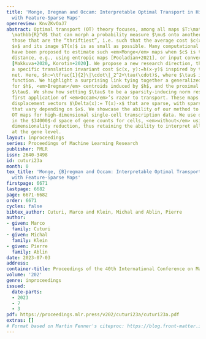 ```yaml
---
title: 'Monge, Bregman and Occam: Interpretable Optimal Transport in High-Dimensions
  with Feature-Sparse Maps'
openreview: KnvZKvOaJ7
abstract: Optimal transport (OT) theory focuses, among all maps $T:\mathbb{R}^d\rightarrow
  \mathbb{R}^d$ that can morph a probability measure $\mu$ onto another $\nu$, on
  those that are the “thriftiest”, i.e. such that the average cost $c(x, T(x))$ between
  $x$ and its image $T(x)$ is as small as possible. Many computational approaches
  have been proposed to estimate such <em>Monge</em> maps when $c$ is the squared-Euclidean
  distance, e.g., using entropic maps [Pooladian+2021], or input convex neural networks
  [Makkuva+2020, Korotin+2020]. We propose a new research direction, that leverages
  a specific translation invariant cost $c(x, y):=h(x-y)$ inspired by the elastic
  net. Here, $h:=\tfrac{1}{2}\|\cdot\|_2^2+\tau(\cdot)$, where $\tau$ is a convex
  function. We highlight a surprising link tying together a generalized entropic map
  for $h$, <em>Bregman</em> centroids induced by $h$, and the proximal operator of
  $\tau$. We show how setting $\tau$ to be a sparsity-inducing norm results in the
  first application of <em>Occam</em>’s razor to transport. These maps yield, mechanically,
  displacement vectors $\Delta(x):= T(x)-x$ that are sparse, with sparsity patterns
  that vary depending on $x$. We showcase the ability of our method to estimate meaningful
  OT maps for high-dimensional single-cell transcription data. We use our methods
  in the $34000$-d space of gene counts for cells, <em>without</em> using a prior
  dimensionality reduction, thus retaining the ability to interpret all displacements
  at the gene level.
layout: inproceedings
series: Proceedings of Machine Learning Research
publisher: PMLR
issn: 2640-3498
id: cuturi23a
month: 0
tex_title: 'Monge, {B}regman and Occam: Interpretable Optimal Transport in High-Dimensions
  with Feature-Sparse Maps'
firstpage: 6671
lastpage: 6682
page: 6671-6682
order: 6671
cycles: false
bibtex_author: Cuturi, Marco and Klein, Michal and Ablin, Pierre
author:
- given: Marco
  family: Cuturi
- given: Michal
  family: Klein
- given: Pierre
  family: Ablin
date: 2023-07-03
address: 
container-title: Proceedings of the 40th International Conference on Machine Learning
volume: '202'
genre: inproceedings
issued:
  date-parts:
  - 2023
  - 7
  - 3
pdf: https://proceedings.mlr.press/v202/cuturi23a/cuturi23a.pdf
extras: []
# Format based on Martin Fenner's citeproc: https://blog.front-matter.io/posts/citeproc-yaml-for-bibliographies/
---
```

